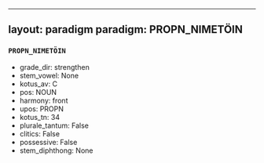 
---
layout: paradigm
paradigm: PROPN_NIMETÖIN
---
### ` PROPN_NIMETÖIN `


* grade_dir: strengthen
* stem_vowel: None
* kotus_av: C
* pos: NOUN
* harmony: front
* upos: PROPN
* kotus_tn: 34
* plurale_tantum: False
* clitics: False
* possessive: False
* stem_diphthong: None
